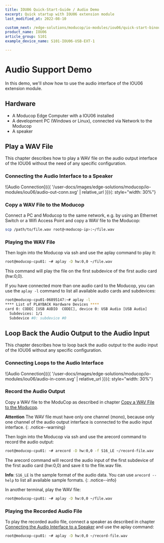 ```yaml
---
title: IOU06 Quick-Start-Guide / Audio Demo
excerpt: Quick startup with IOU06 extension module
last_modified_at: 2022-08-10

custom_next: /edge-solutions/moducop/io-modules/iou06/quick-start-binout/
product_name: IOU06
article_group: S101
example_device_name: S101-IOU06-USB-EXT-1

---
```


# Audio Support Demo

In this demo, we'll show how to use the audio interface of the IOU06 extension module.

## Hardware
* A Moducop Edge Computer with a IOU06 installed
* A development PC (Windows or Linux), connected via Network to the Moducop
* A speaker

## Play a WAV File

This chapter describes how to play a WAV file on the audio output interface of the IOU06 without the need of any specific configuration.

### Connecting the Audio Interface to a Speaker

![Audio Connection]({{ '/user-docs/images/edge-solutions/moducop/io-modules/iou06/audio-out-conn.svg' | relative_url }}){: style="width: 30%"}

### Copy a WAV File to the Moducop

Connect a PC and Moducop to the same network, e.g. by using an Ethernet Switch or a Wifi Access Point and copy a WAV file to the Moducop:

```bash
scp /path/to/file.wav root@<moducop-ip>:~/file.wav
```
### Playing the WAV File

Then login into the Moducop via ssh and use the aplay command to play it:

```bash
root@moducop-cpu01: ~# aplay -D hw:0,0 ~/file.wav
```

This command will play the file on the first subdevice of the first audio card (hw:0,0).

If you have connected more than one audio card to the Moducop, you can use the `aplay -l` command to list all available audio cards and subdevices:

```bash
root@moducop-cpu01-06895147:~# aplay -l
**** List of PLAYBACK Hardware Devices ****
card 0: CODEC [USB AUDIO  CODEC], device 0: USB Audio [USB Audio]
  Subdevices: 1/1
  Subdevice #0: subdevice #0
```

## Loop Back the Audio Output to the Audio Input

This chapter describes how to loop back the audio output to the audio input of the IOU06 without any specific configuration.

### Connecting Loops to the Audio Interface

![Audio Connection]({{ '/user-docs/images/edge-solutions/moducop/io-modules/iou06/audio-in-conn.svg' | relative_url }}){: style="width: 30%"}

### Record the Audio Output

Copy a WAV file to the ModuCop as described in chapter [Copy a WAV File to the Moducop](#copy-a-wav-file-to-the-moducop).

**Attention** The WAV file must have only one channel (mono), because only one channel of the audio output interface is connected to the audio input interface.
{: .notice--warning}

Then login into the Moducop via ssh and use the arecord command to record the audio output:

```bash
root@moducop-cpu01: ~# arecord -D hw:0,0 -f S16_LE ~/record-file.wav
```

The arecord command will record the audio input of the first subdevice of the first audio card (hw:0,0) and save it to the file.wav file.

**Info**: `S16_LE` is the sample format of the audio data. You can use `arecord --help` to list all available sample formats.
{: .notice--info}

In another terminal, play the WAV file:

```bash
root@moducop-cpu01: ~# aplay -D hw:0,0 ~/file.wav
```

### Playing the Recorded Audio File

To play the recorded audio file, connect a speaker as described in chapter [Connecting the Audio Interface to a Speaker](#connecting-the-audio-interface-to-a-speaker) and use the aplay command:

```bash
root@moducop-cpu01: ~# aplay -D hw:0,0 ~/record-file.wav
```
